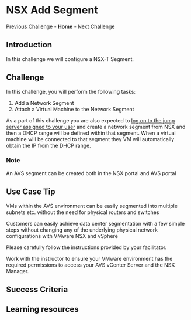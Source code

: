 # NSX Add Segment
[Previous Challenge](./01-NSX-DHCP.md) - **[Home](../Readme.md)** - [Next Challenge](./03-NSX-Add-DNS-Forwarder.md)

## Introduction

In this challenge we will configure a NSX-T Segment.

## Challenge 

In this challenge, you will perform the following tasks:

1.	Add a Network Segment
2.	Attach a Virtual Machine to the Network Segment

As a part of this challenge you are also expected to <u>log on to the jump server assigned to your user</u> and create a network segment from NSX and then a DHCP range will be defined within that segment. When a  virtual machine will be connected to that segment they VM will automatically obtain the IP from the DHCP range.  

### Note

An AVS segment can be created both in the NSX portal and AVS portal

## Use Case Tip 

VMs within the AVS environment can be easily segmented into multiple subnets etc. without the need for physical routers and switches

Customers can easily achieve data center segmentation with a few simple steps without changing any of the underlying physical network configurations with VMware NSX and vSphere 

Please carefully follow the instructions provided by your facilitator. 

Work with the instructor to ensure your VMware environment has the required permissions to access your AVS vCenter Server and the NSX Manager.

## Success Criteria

## Learning resources